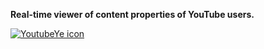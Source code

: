 <b>Real-time viewer of content properties of YouTube users.</b>



[![YoutubeYe icon](https://s27.postimg.org/m61br8tpv/preview.png)](#)<br><br>
